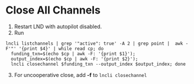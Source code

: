 Close All Channels
==================

1. Restart LND with autopilot disabled.
2. Run
```
lncli listchannels | grep '"active": true' -A 2 | grep point |  awk -F'"' '{print $4}' | while read cp; do 
  funding_txn=$(echo $cp | awk -F: '{print $1}');
  output_index=$(echo $cp | awk -F: '{print $2}'); 
  lncli closechannel $funding_txn --output_index $output_index; done
```
3. For uncooperative close, add **-f** to  `lncli closechannel` 
